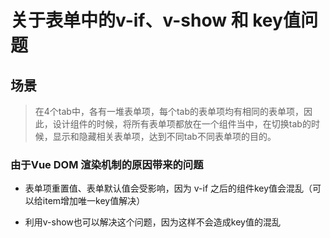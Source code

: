 # 关于表单中的v-if、v-show 和 key值问题

## 场景

> 在4个tab中，各有一堆表单项，每个tab的表单项均有相同的表单项，因此，设计组件的时候，将所有表单项都放在一个组件当中，在切换tab的时候，显示和隐藏相关表单项，达到不同tab不同表单项的目的。

### 由于Vue DOM 渲染机制的原因带来的问题

- 表单项重置值、表单默认值会受影响，因为 v-if 之后的组件key值会混乱（可以给item增加唯一key值解决）

- 利用v-show也可以解决这个问题，因为这样不会造成key值的混乱
